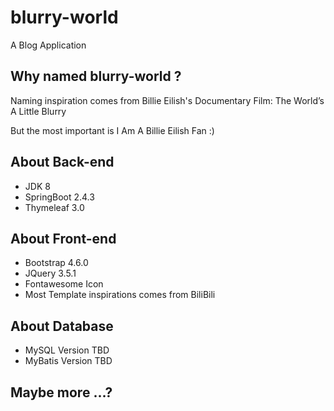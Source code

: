 # blurry-world
A Blog Application
## Why named blurry-world ?
Naming inspiration comes from Billie Eilish's Documentary Film: The World’s A Little Blurry

But the most important is I Am A Billie Eilish Fan :)
## About Back-end 
- JDK 8
- SpringBoot 2.4.3
- Thymeleaf 3.0
## About Front-end
- Bootstrap 4.6.0
- JQuery 3.5.1
- Fontawesome Icon
- Most Template inspirations comes from BiliBili
## About Database
- MySQL Version TBD
- MyBatis Version TBD

## Maybe more ...?
